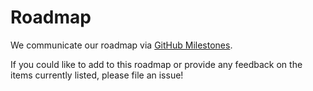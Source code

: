 # Roadmap

We communicate our roadmap via [GitHub Milestones](https://github.com/apprenda/kismatic/milestones).

If you could like to add to this roadmap or provide any feedback on the items currently listed, please file an issue!
